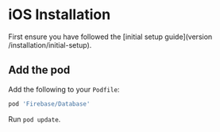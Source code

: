 # iOS Installation

First ensure you have followed the [initial setup guide](version /installation/initial-setup).

## Add the pod

Add the following to your `Podfile`:

```ruby
pod 'Firebase/Database'
```

Run `pod update`.
